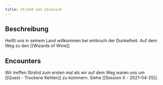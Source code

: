 ```yaml
---
title: Strahd von Zarovich
---
```


## Beschreibung
Heißt uns in seinem Land willkommen bei einbruch der Dunkelheit. Auf dem Weg zu den [[Wizards of Wine]]


## Encounters
Wir treffen Strahd zum ersten mal als wir auf dem Weg waren uns um [[Quest - Trockene Kehlen]] zu kümmern. Siehe [[Session X - 2021-04-25]].

